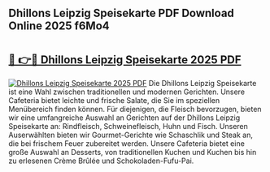 ## Dhillons Leipzig Speisekarte PDF Download Online 2025 f6Mo4

# <h2><a href="http://gcb9kh9.nevu.top/?p=Dhillons+Leipzig+Speisekarte">🔗 👉🔴 Dhillons Leipzig Speisekarte 2025 PDF</a></h2>

[![Dhillons Leipzig Speisekarte 2025 PDF](https://i.imgur.com/dBaPXMq.png)](http://gcb9kh9.nevu.top/?p=Dhillons+Leipzig+Speisekarte)
Die Dhillons Leipzig Speisekarte ist eine Wahl zwischen traditionellen und modernen Gerichten. Unsere Cafeteria bietet leichte und frische Salate, die Sie im speziellen Menübereich finden können. Für diejenigen, die Fleisch bevorzugen, bieten wir eine umfangreiche Auswahl an Gerichten auf der Dhillons Leipzig Speisekarte an: Rindfleisch, Schweinefleisch, Huhn und Fisch. Unseren Auserwählten bieten wir Gourmet-Gerichte wie Schaschlik und Steak an, die bei frischem Feuer zubereitet werden. Unsere Cafeteria bietet eine große Auswahl an Desserts, von traditionellen Kuchen und Kuchen bis hin zu erlesenen Crème Brûlée und Schokoladen-Fufu-Pai.
